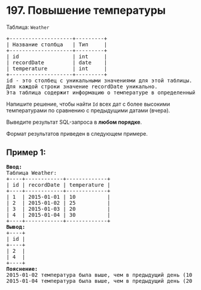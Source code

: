 # 197. Повышение температуры
Таблица: `Weather`  
<pre>
+--------------------+---------+
| Название столбца   | Тип     |
+--------------------+---------+
| id                 | int     |
| recordDate         | date    |
| temperature        | int     |
+--------------------+---------+
id - это столбец с уникальными значениями для этой таблицы.
Для каждой строки значение recordDate уникально.
Эта таблица содержит информацию о температуре в определенный день.
</pre>

Напишите решение, чтобы найти `Id` всех дат с более высокими температурами по сравнению с предыдущими датами (вчера).

Выведите результат SQL-запроса в <b>любом порядке</b>.  

Формат результатов приведен в следующем примере.

## Пример 1:
<pre>
<b>Ввод:</b> 
Таблица Weather:
+----+------------+-------------+
| id | recordDate | temperature |
+----+------------+-------------+
| 1  | 2015-01-01 | 10          |
| 2  | 2015-01-02 | 25          |
| 3  | 2015-01-03 | 20          |
| 4  | 2015-01-04 | 30          |
+----+------------+-------------+
<b>Вывод:</b> 
+----+
| id |
+----+
| 2  |
| 4  |
+----+
<b>Пояснение:</b> 
2015-01-02 температура была выше, чем в предыдущий день (10 -> 25 градусов).
2015-01-04 температура была выше, чем в предыдущий день (20 -> 30 градусов).
</pre>
